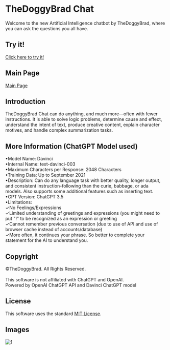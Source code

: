 # TheDoggyBrad Chat
Welcome to the new Artificial Intelligence chatbot by TheDoggyBrad, where you can ask the questions you all have.

## Try it!
[Click here to try it!](https://thedoggybrad.github.io/chat/chatsystem)

## Main Page
[Main Page](https://thedoggybrad.github.io/chat)

## Introduction
TheDoggyBrad Chat can do anything, and much more—often with fewer instructions. It is able to solve logic problems, determine cause and effect, understand the intent of text, produce creative content, explain character motives, and handle complex summarization tasks.

## More Information (ChatGPT Model used)
•Model Name: Davinci
<br>
•Internal Name: text-davinci-003
<br>
•Maximum Characters per Response: 2048 Characters
<br>
•Training Data: Up to September 2021
<br>
•Description: Can do any language task with better quality, longer output, and consistent instruction-following than the curie, babbage, or ada models. Also supports some additional features such as inserting text.
<br>
•GPT Version: ChatGPT 3.5
<br>
•Limitations: <br>
✓No Feelings/Expressions<br> 
✓Limited understanding of greetings and expressions (you might need to put "!" to be recognized as an expression or greeting<br>
✓Cannot remember previous conversation (due to use of API and use of browser cache instead of accounts/database)<br>
✓More often, it continues your phrase. So better to complete your statement for the AI to understand you.

## Copyright
©TheDoggyBrad. All Rights Reserved.
<br><br>
This software is not affiliated with ChatGPT and OpenAI.<br>
Powered by OpenAI ChatGPT API and Davinci ChatGPT model

## License 
This software uses the standard [MIT License](https://github.com/thedoggybrad/chat/blob/main/LICENSE).

## Images
![1](https://thedoggybrad.github.io/chat/1.jpg)
